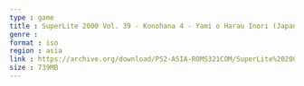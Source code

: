 ```yaml
---
type : game
title : SuperLite 2000 Vol. 39 - Konohana 4 - Yami o Harau Inori (Japan)
genre : 
format : iso
region : asia
link : https://archive.org/download/PS2-ASIA-ROMS321COM/SuperLite%202000%20Vol.%2039%20-%20Konohana%204%20-%20Yami%20o%20Harau%20Inori%20%28Japan%29.7z
size : 739MB
---
```

